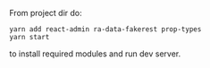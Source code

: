 From project dir do:

```
yarn add react-admin ra-data-fakerest prop-types
yarn start
```

to install required modules and run dev server.
